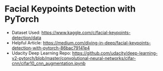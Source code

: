 # Facial Keypoints Detection with PyTorch

- Dataset Used: https://www.kaggle.com/c/facial-keypoints-detection/data
- Helpful Article: https://medium.com/diving-in-deep/facial-keypoints-detection-with-pytorch-86bac79141e4
- Udacity Deep Learning Repo: https://github.com/udacity/deep-learning-v2-pytorch/blob/master/convolutional-neural-networks/cifar-cnn/cifar10_cnn_augmentation.ipynb
